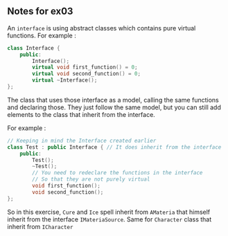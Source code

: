 ## Notes for ex03

An ```interface``` is using abstract classes which contains pure virtual functions.
For example :
```c++
class Interface {
    public:
        Interface();
        virtual void first_function() = 0;
        virtual void second_function() = 0;
        virtual ~Interface();
};
```
The class that uses those interface as a model, calling the same
functions and declaring those.
They just follow the same model,
but you can still add elements to the class that inherit from the interface.

For example :
```c++
// Keeping in mind the Interface created earlier
class Test : public Interface { // It does inherit from the interface
    public:
        Test();
        ~Test();
        // You need to redeclare the functions in the interface
        // So that they are not purely virtual
        void first_function();
        void second_function();
};
```

So in this exercise, ```Cure``` and ```Ice``` spell inherit from ```AMateria``` that himself inherit from the interface ```IMateriaSource```.
Same for ```Character``` class that inherit from ```ICharacter```
